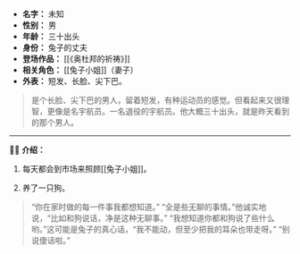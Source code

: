 
- **名字：** 未知
- **性别：** 男
- **年龄：** 三十出头
- **身份：** 兔子的丈夫
- **登场作品：** [[《奥杜邦的祈祷》]]
- **相关角色：** [[兔子小姐]]（妻子）
- **外表：** 短发、长脸、尖下巴。

> 是个长脸、尖下巴的男人，留着短发，有种运动员的感觉。但看起来又很理智，更像是名宇航员。一名退役的宇航员。他大概三十出头，就是昨天看到的那个男人。

---

🧑‍🚀 **介绍：** 

1. 每天都会到市场来照顾[[兔子小姐]]。

2. 养了一只狗。

> “你在家时做的每一件事我都想知道。”
> “全是些无聊的事情。”他诚实地说，“比如和狗说话，净是这种无聊事。”
> “我想知道你都和狗说了些什么哟。”这可能是兔子的真心话，“我不能动，但至少把我的耳朵也带走呀。”
> “别说傻话啦。”